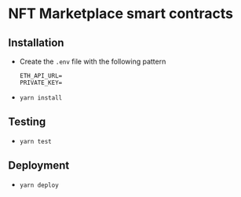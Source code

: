 # NFT Marketplace smart contracts

## Installation

- Create the `.env` file with the following pattern
  ```
  ETH_API_URL=
  PRIVATE_KEY=
  ```
- `yarn install`

## Testing

- `yarn test`

## Deployment

- `yarn deploy`
